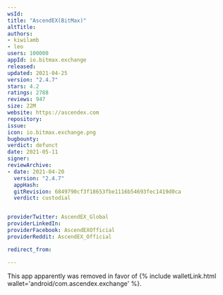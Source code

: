 ```yaml
---
wsId: 
title: "AscendEX(BitMax)"
altTitle: 
authors:
- kiwilamb
- leo
users: 100000
appId: io.bitmax.exchange
released: 
updated: 2021-04-25
version: "2.4.7"
stars: 4.2
ratings: 2788
reviews: 947
size: 22M
website: https://ascendex.com
repository: 
issue: 
icon: io.bitmax.exchange.png
bugbounty: 
verdict: defunct
date: 2021-05-11
signer: 
reviewArchive:
- date: 2021-04-20
  version: "2.4.7"
  appHash: 
  gitRevision: 6849790cf3f18653fbe1116b54693fec1419d0ca
  verdict: custodial


providerTwitter: AscendEX_Global
providerLinkedIn: 
providerFacebook: AscendEXOfficial
providerReddit: AscendEX_Official

redirect_from:

---
```



This app apparently was removed in favor of {% include walletLink.html wallet='android/com.ascendex.exchange' %}.